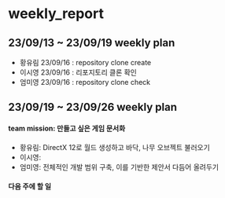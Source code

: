 # weekly_report

## 23/09/13 ~ 23/09/19 weekly plan  
* 황유림 23/09/16 : repository clone create  
* 이시영 23/09/16 : 리포지토리 클론 확인  
* 엄미영 23/09/16 : repository clone check  

## 23/09/19 ~ 23/09/26 weekly plan  

#### team mission: 만들고 싶은 게임 문서화  
* 황유림: DirectX 12로 월드 생성하고 바닥, 나무 오브젝트 불러오기  
* 이시영:  
* 엄미영: 전체적인 개발 범위 구축, 이를 기반한 제안서 다듬어 올려두기  

#### 다음 주에 할 일  
